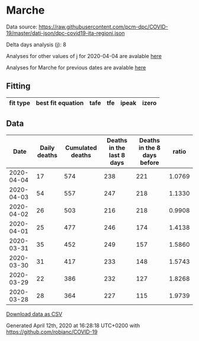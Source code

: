 # Marche

Data source: https://raw.githubusercontent.com/pcm-dpc/COVID-19/master/dati-json/dpc-covid19-ita-regioni.json

Delta days analysis (j): 8

Analyses for other values of j for 2020-04-04 are avalable [here](../README.md)

Analyses for Marche for previous dates are avalable [here](../../README.md)

## Fitting 
|fit type|best fit equation|tafe|tfe|ipeak|izero|
|-------|-----|--------|------|---|---|

## Data
|Date|Daily deaths|Cumulated deaths|Deaths in the last 8 days|Deaths in the 8 days before|ratio|
|----|----------|-----------|-------|--------------------|-----|
|2020-04-04|17|574|238|221|1.0769|
|2020-04-03|54|557|247|218|1.1330|
|2020-04-02|26|503|216|218|0.9908|
|2020-04-01|25|477|246|174|1.4138|
|2020-03-31|35|452|249|157|1.5860|
|2020-03-30|31|417|233|148|1.5743|
|2020-03-29|22|386|232|127|1.8268|
|2020-03-28|28|364|227|115|1.9739|

[Download data as CSV](COVID-19_marche_j8_2020-04-04.csv)

Generated April 12th, 2020 at 16:28:18 UTC+0200 with https://github.com/robianc/COVID-19
